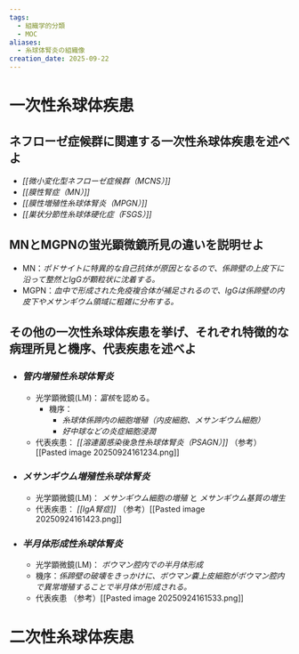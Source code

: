 ```yaml
---
tags:
  - 組織学的分類
  - MOC
aliases:
  - 糸球体腎炎の組織像
creation_date: 2025-09-22
---
```

# 一次性糸球体疾患
## ネフローゼ症候群に関連する一次性糸球体疾患を述べよ
- *[[微小変化型ネフローゼ症候群（MCNS）]]*
- *[[膜性腎症（MN）]]*
- *[[膜性増殖性糸球体腎炎（MPGN）]]*
- *[[巣状分節性糸球体硬化症（FSGS）]]*

## MNとMGPNの蛍光顕微鏡所見の違いを説明せよ
- MN：*ポドサイトに特異的な自己抗体が原因となるので、係蹄壁の上皮下に沿って整然とIgGが顆粒状に沈着する。*
- MGPN：*血中で形成された免疫複合体が補足されるので、IgGは係蹄壁の内皮下やメサンギウム領域に粗雑に分布する。*

## その他の一次性糸球体疾患を挙げ、それぞれ特徴的な病理所見と機序、代表疾患を述べよ
- ### *管内増殖性糸球体腎炎*
	- 光学顕微鏡(LM)：*富核*を認める。
		- 機序：
			- *糸球体係蹄内の細胞増殖（内皮細胞、メサンギウム細胞）*
			- *好中球などの炎症細胞浸潤*
	- 代表疾患： *[[溶連菌感染後急性糸球体腎炎（PSAGN）]]*
	（参考）[[Pasted image 20250924161234.png]]

- ### *メサンギウム増殖性糸球体腎炎*
	- 光学顕微鏡(LM)： *メサンギウム細胞の増殖* と *メサンギウム基質の増生*
	- 代表疾患： *[[IgA腎症]]*
	（参考）[[Pasted image 20250924161423.png]]

- ### *半月体形成性糸球体腎炎*
	- 光学顕微鏡(LM)： *ボウマン腔内での半月体形成*
	- 機序：*係蹄壁の破壊をきっかけに、ボウマン嚢上皮細胞がボウマン腔内で異常増殖することで半月体が形成される。*
	- 代表疾患
	（参考）[[Pasted image 20250924161533.png]]

# 二次性糸球体疾患

